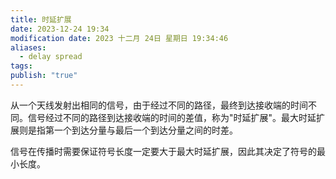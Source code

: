 ```yaml
---
title: 时延扩展
date: 2023-12-24 19:34
modification date: 2023 十二月 24日 星期日 19:34:46
aliases:
  - delay spread
tags: 
publish: "true"
---
```


从一个天线发射出相同的信号，由于经过不同的路径，最终到达接收端的时间不同。信号经过不同的路径到达接收端的时间的差值，称为"时延扩展"。最大时延扩展则是指第一个到达分量与最后一个到达分量之间的时差。

信号在传播时需要保证符号长度一定要大于最大时延扩展，因此其决定了符号的最小长度。
